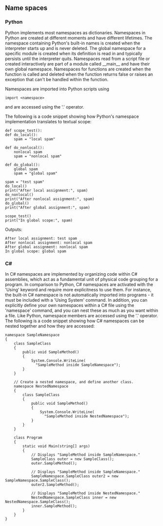 ## Name spaces
### Python
Python implements most namespaces as dictionaries. Namespaces in Python are created at different moments and have different lifetimes. The namespace containing Python's built-in names is created when the interpreter starts up and is never deleted. The global namespace for a specific module is created when its definition is read in and typically persists until the interpreter quits. Namespaces read from a script file or created interactively are part of a module called \_\_main\_\_ and have their own global namespace. Namespaces for functions are created when the function is called and deleted when the function returns false or raises an exception that can't be handled within the function.

Namespaces are imported into Python scripts using
```
import <namespace>
```
and are accessed using the '.' operator.

The following is a code snippet showing how Python's namespace implementation translates to textual scope:

```
def scope_test():
def do_local():
    spam = "local spam"

def do_nonlocal():
    nonlocal spam
    spam = "nonlocal spam"

def do_global():
    global spam
    spam = "global spam"

spam = "test spam"
do_local()
print("After local assignment:", spam)
do_nonlocal()
print("After nonlocal assignment:", spam)
do_global()
print("After global assignment:", spam)

scope_test()
print("In global scope:", spam)
```
Outputs:
```
After local assignment: test spam
After nonlocal assignment: nonlocal spam
After global assignment: nonlocal spam
In global scope: global spam
```
### C#
In C# namespaces are implemented by organizing code within C# assemblies, which act as a fundamental unit of physical code grouping for a program. In comparison to Python, C# namespaces are activated with the 'Using' keyword and require more explicitness to use them. For instance, the built-in C# namespace is not automatically imported into programs - it must be included with a 'Using System' command. In addition, you can explicitly define your own namespaces within a C# file using the 'namespace' command, and you can nest these as much as you want within a file. Like Python, namespace members are accessed using the '.' operator.
The following is a code snippet showing how C# namespaces can be nested together and how they are accessed:
```
namespace SampleNamespace
{
    class SampleClass
    {
        public void SampleMethod()
        {
            System.Console.WriteLine(
              "SampleMethod inside SampleNamespace");
        }
    }

    // Create a nested namespace, and define another class.
    namespace NestedNamespace
    {
        class SampleClass
        {
            public void SampleMethod()
            {
                System.Console.WriteLine(
                  "SampleMethod inside NestedNamespace");
            }
        }
    }

    class Program
    {
        static void Main(string[] args)
        {
            // Displays "SampleMethod inside SampleNamespace."
            SampleClass outer = new SampleClass();
            outer.SampleMethod();

            // Displays "SampleMethod inside SampleNamespace."
            SampleNamespace.SampleClass outer2 = new SampleNamespace.SampleClass();
            outer2.SampleMethod();

            // Displays "SampleMethod inside NestedNamespace."
            NestedNamespace.SampleClass inner = new NestedNamespace.SampleClass();
            inner.SampleMethod();
        }
    }
}
```